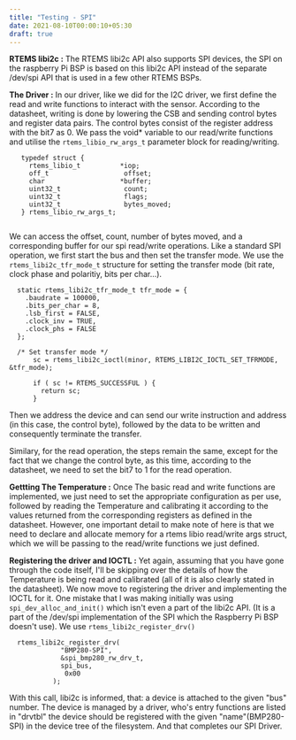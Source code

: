 ```yaml
---
title: "Testing - SPI"
date: 2021-08-10T00:00:10+05:30
draft: true
---
```


<b> RTEMS libi2c :</b>
The RTEMS libi2c API also supports SPI devices, the SPI on the raspberry Pi BSP is based on this libi2c API instead of the separate /dev/spi API that is used in a few other RTEMS BSPs.

<b>The Driver :</b>
In our driver, like we did for the I2C driver, we first define the read and write functions to interact with the sensor. According to the datasheet, writing is done by lowering the CSB and sending control bytes and register data pairs. The control bytes consist of the register address with the bit7 as 0. We pass the void* variable to our read/write functions and utilise the `rtems_libio_rw_args_t` parameter block for reading/writing.
```
   typedef struct {
     rtems_libio_t          *iop;
     off_t                   offset;
     char                   *buffer;
     uint32_t                count;
     uint32_t                flags;
     uint32_t                bytes_moved;
   } rtems_libio_rw_args_t;
   
```
We can access the offset, count, number of bytes moved, and a corresponding buffer for our spi read/write operations. Like a standard SPI operation, we first start the bus and then set the transfer mode. We use the `rtems_libi2c_tfr_mode_t` structure for setting the transfer mode (bit rate, clock phase and polaritiy, bits per char...).
```
  static rtems_libi2c_tfr_mode_t tfr_mode = {
    .baudrate = 100000,
    .bits_per_char = 8,
    .lsb_first = FALSE,
    .clock_inv = TRUE,
    .clock_phs = FALSE
  };

  /* Set transfer mode */
      sc = rtems_libi2c_ioctl(minor, RTEMS_LIBI2C_IOCTL_SET_TFRMODE, &tfr_mode);

      if ( sc != RTEMS_SUCCESSFUL ) {
        return sc;
      }
```

Then we address the device and can send our write instruction and address (in this case, the control byte), followed by the data to be written and consequently terminate the transfer.

Similary, for the read operation, the steps remain the same, except for the fact that we change the control byte, as this time, according to the datasheet, we need to set the bit7 to 1 for the read operation.

<b>Gettting The Temperature :</b>
Once The basic read and write functions are implemented, we just need to set the appropriate configuration as per use, followed by reading the Temperature and calibrating it according to the values returned from the corresponding registers as defined in the datasheet. However, one important detail to make note of here is that we need to declare and allocate memory for a rtems libio read/write args struct, which we will be passing to the read/write functions we just defined.

<b>Registering the driver and IOCTL :</b>
Yet again, assuming that you have gone through the code itself, I'll be skipping over the details of how the Temperature is being read and calibrated (all of it is also clearly stated in the datasheet). We now move to registering the driver and implementing the IOCTL for it. One mistake that I was making initially was using `spi_dev_alloc_and_init()` which isn't even a part of the libi2c API. (It is a part of the /dev/spi implementation of the SPI which the Raspberry Pi BSP doesn't use). We use `rtems_libi2c_register_drv()` 
```
  rtems_libi2c_register_drv(
             "BMP280-SPI",
             &spi_bmp280_rw_drv_t,
             spi_bus,
              0x00
           );
```

With this call, libi2c is informed, that: a device is attached to the given "bus" number.
  The device is managed by a driver, who's entry functions are listed
  in "drvtbl"
  the device should be registered with the given "name"(BMP280-SPI) in the device
  tree of the filesystem.
And that completes our SPI Driver.
